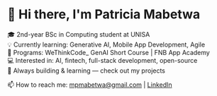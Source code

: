 # 👋 Hi there, I'm Patricia Mabetwa

🎓 2nd-year BSc in Computing student at UNISA  
💡 Currently learning: Generative AI, Mobile App Development, Agile  
🚀 Programs: WeThinkCode_ GenAI Short Course | FNB App Academy  
💻 Interested in: AI, fintech, full-stack development, open-source  
🌱 Always building & learning — check out my projects

📫 How to reach me: mpmabetwa@gmail.com | [LinkedIn](https://www.linkedin.com/in/patricia-mabetwa/)



<!---
PatriciaMabetwa/PatriciaMabetwa is a ✨ special ✨ repository because its `README.md` (this file) appears on your GitHub profile.
You can click the Preview link to take a look at your changes.
--->
